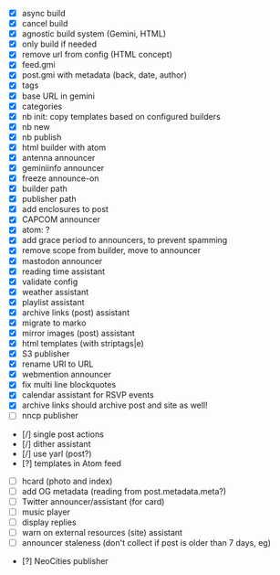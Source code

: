 - [X] async build
- [X] cancel build
- [X] agnostic build system (Gemini, HTML)
- [X] only build if needed
- [X] remove url from config (HTML concept)
- [X] feed.gmi
- [X] post.gmi with metadata (back, date, author)
- [X] tags
- [X] base URL in gemini
- [X] categories
- [X] nb init: copy templates based on configured builders
- [X] nb new
- [X] nb publish
- [X] html builder with atom
- [X] antenna announcer
- [X] geminiinfo announcer
- [X] freeze announce-on
- [X] builder path
- [X] publisher path
- [X] add enclosures to post
- [X] CAPCOM announcer
- [X] atom: <link rel="alternate" type="text/gemini" href="gemini://..." /> ?
- [X] add grace period to announcers, to prevent spamming
- [X] remove scope from builder, move to announcer
- [X] mastodon announcer
- [X] reading time assistant
- [X] validate config
- [X] weather assistant
- [X] playlist assistant
- [X] archive links (post) assistant
- [X] migrate to marko
- [X] mirror images (post) assistant
- [X] html templates (with striptags|e)
- [X] S3 publisher
- [X] rename URI to URL
- [X] webmention announcer
- [X] fix multi line blockquotes
- [X] calendar assistant for RSVP events
- [X] archive links should archive post and site as well!
- [ ] nncp publisher
- [/] single post actions
- [/] dither assistant
- [/] use yarl (post?)
- [?] templates in Atom feed
- [ ] hcard (photo and index)
- [ ] add OG metadata (reading from post.metadata.meta?)
- [ ] Twitter announcer/assistant (for card)
- [ ] music player
- [ ] display replies
- [ ] warn on external resources (site) assistant
- [ ] announcer staleness (don't collect if post is older than 7 days, eg)
- [?] NeoCities publisher
